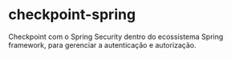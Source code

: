 # checkpoint-spring
Checkpoint com o Spring Security dentro do ecossistema Spring framework, para gerenciar a autenticação e autorização. 

